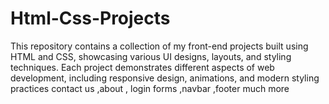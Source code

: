 # Html-Css-Projects
This repository contains a collection of my front-end projects built using HTML and CSS, showcasing various UI designs, layouts, and styling techniques. Each project demonstrates different aspects of web development, including responsive design, animations, and modern styling practices contact us ,about , login forms ,navbar ,footer much more

